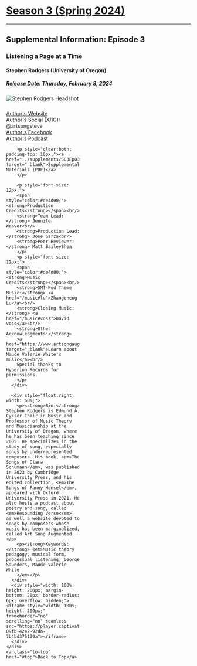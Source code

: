 <div class="seasonheader">
    <a href="/episodes/season03"><h1 class="seasonheader-text">Season 3 (Spring 2024)</h1></a>
</div>

<div>
<hr>
<h2>Supplemental Information: Episode 3</h2>

  <div class="supplement" id="e3.3">
    <h3 class="supplement-title">Listening a Page at a Time</h3>
    <h4>Stephen Rodgers (University of Oregon)</h4>
    <h5>Release Date: Thursday, February 8, 2024</h5>
    <div class="floatsupps">
      <div style="float:left; width: 40%;">
        <img class="biopic" alt="Stephen Rodgers Headshot" src="../supplements/S03Ep03rodgers.jpeg">
        <p style="clear:both; padding-top: 10px;"><a href="https://musicanddance.uoregon.edu/directory/profiles/all/ser" target="_blank">Author's Website</a><br/>
        Author's Social (X/IG): @artsongsteve<br/>
        <a href="https://www.facebook.com/stephen.rodgers.7370" target="_blank">Author's Facebook</a><br/>
        <a href="https://resoundingverse.buzzsprout.com/" target="_blank">Author's Podcast</a><br/>
        </p>

        <p style="clear:both; padding-top: 10px;"><a href="../supplements/S03Ep03Supp_rodgers.pdf" target="_blank">Supplemental Materials (PDF)</a>
        </p>

        <p style="font-size: 12px;">
        <span style="color:#de4d00;"><strong>Production Credits</strong></span><br/>
        <strong>Team Lead:</strong> Jennifer Weaver<br/>
        <strong>Production Lead:</strong> Jose Garza<br/>
        <strong>Peer Reviewer:</strong> Matt BaileyShea
        </p>
        <p style="font-size: 12px;">
        <span style="color:#de4d00;"><strong>Music Credits</strong></span><br/>
        <strong>SMT-Pod Theme Music:</strong> <a href="/music#lu">Zhangcheng Lu</a><br/>
        <strong>Closing Music:</strong> <a href="/music#voss">David Voss</a><br/>
        <strong>Other Acknowledgments:</strong>
        <a href="https://www.artsongaugmented.org/" target="_blank">Learn about Maude Valerie White's music</a><br/>
        Special thanks to Hyperion Records for permissions.
        </p>
      </div>

      <div style="float:right; width: 60%;">
        <p><strong>Bio:</strong> Stephen Rodgers is Edmund A. Cykler Chair in Music and Professor of Music Theory and Musicianship at the University of Oregon, where he has been teaching since 2005. He specializes in the study of song, especially songs by underrepresented composers. His book, <em>The Songs of Clara Schumann</em>, was published in 2023 by Cambridge University Press, and his edited collection, <em>The Songs of Fanny Hensel</em>, appeared with Oxford University Press in 2021. He also hosts a podcast about poetry and song, called <em>Resounding Verse</em>, as well a website devoted to songs by composers whose music has been marginalized, called Art Song Augmented.</p>
        <p><strong>Keywords:</strong> <em>Music theory pedagogy, musical form, processual listening, George Saunders, Maude Valerie White
        </em></p>
      </div>
      <div style="width: 100%; height: 200px; margin-bottom: 20px; border-radius: 6px; overflow: hidden;"><iframe style="width: 100%; height: 200px;" frameborder="no" scrolling="no" seamless src="https://player.captivate.fm/episode/ca96748f-09fb-4242-92da-7b4bd375130a"></iframe>
      </div>
    </div>
    <a class="to-top" href="#top">Back to Top</a>
  </div>